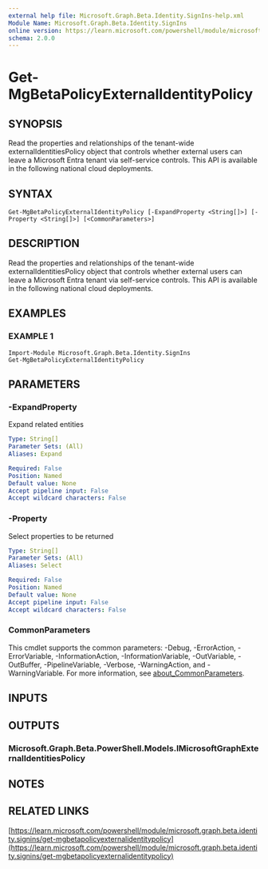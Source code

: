 ```yaml
---
external help file: Microsoft.Graph.Beta.Identity.SignIns-help.xml
Module Name: Microsoft.Graph.Beta.Identity.SignIns
online version: https://learn.microsoft.com/powershell/module/microsoft.graph.beta.identity.signins/get-mgbetapolicyexternalidentitypolicy
schema: 2.0.0
---
```


# Get-MgBetaPolicyExternalIdentityPolicy

## SYNOPSIS
Read the properties and relationships of the tenant-wide externalIdentitiesPolicy object that controls whether external users can leave a Microsoft Entra tenant via self-service controls.
This API is available in the following national cloud deployments.

## SYNTAX

```
Get-MgBetaPolicyExternalIdentityPolicy [-ExpandProperty <String[]>] [-Property <String[]>] [<CommonParameters>]
```

## DESCRIPTION
Read the properties and relationships of the tenant-wide externalIdentitiesPolicy object that controls whether external users can leave a Microsoft Entra tenant via self-service controls.
This API is available in the following national cloud deployments.

## EXAMPLES

### EXAMPLE 1
```
Import-Module Microsoft.Graph.Beta.Identity.SignIns
Get-MgBetaPolicyExternalIdentityPolicy
```

## PARAMETERS

### -ExpandProperty
Expand related entities

```yaml
Type: String[]
Parameter Sets: (All)
Aliases: Expand

Required: False
Position: Named
Default value: None
Accept pipeline input: False
Accept wildcard characters: False
```

### -Property
Select properties to be returned

```yaml
Type: String[]
Parameter Sets: (All)
Aliases: Select

Required: False
Position: Named
Default value: None
Accept pipeline input: False
Accept wildcard characters: False
```

### CommonParameters
This cmdlet supports the common parameters: -Debug, -ErrorAction, -ErrorVariable, -InformationAction, -InformationVariable, -OutVariable, -OutBuffer, -PipelineVariable, -Verbose, -WarningAction, and -WarningVariable. For more information, see [about_CommonParameters](http://go.microsoft.com/fwlink/?LinkID=113216).

## INPUTS

## OUTPUTS

### Microsoft.Graph.Beta.PowerShell.Models.IMicrosoftGraphExternalIdentitiesPolicy
## NOTES

## RELATED LINKS

[https://learn.microsoft.com/powershell/module/microsoft.graph.beta.identity.signins/get-mgbetapolicyexternalidentitypolicy](https://learn.microsoft.com/powershell/module/microsoft.graph.beta.identity.signins/get-mgbetapolicyexternalidentitypolicy)



